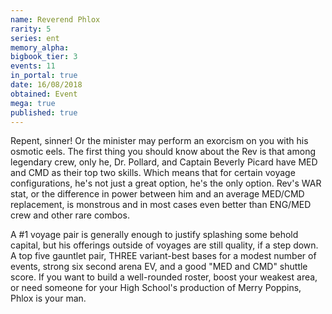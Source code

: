 ```yaml
---
name: Reverend Phlox
rarity: 5
series: ent
memory_alpha:
bigbook_tier: 3
events: 11
in_portal: true
date: 16/08/2018
obtained: Event
mega: true
published: true
---
```


Repent, sinner! Or the minister may perform an exorcism on you with his osmotic eels. The first thing you should know about the Rev is that among legendary crew, only he, Dr. Pollard, and Captain Beverly Picard have MED and CMD as their top two skills. Which means that for certain voyage configurations, he's not just a great option, he's the only option. Rev's WAR stat, or the difference in power between him and an average MED/CMD replacement, is monstrous and in most cases even better than ENG/MED crew and other rare combos. 

A #1 voyage pair is generally enough to justify splashing some behold capital, but his offerings outside of voyages are still quality, if a step down. A top five gauntlet pair, THREE variant-best bases for a modest number of events, strong six second arena EV, and a good "MED and CMD" shuttle score. If you want to build a well-rounded roster, boost your weakest area, or need someone for your High School's production of Merry Poppins, Phlox is your man.
